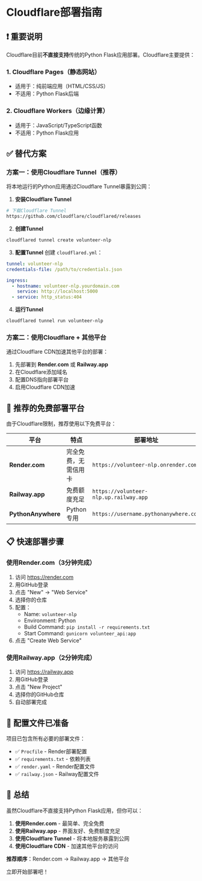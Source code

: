 # Cloudflare部署指南

## ❗ 重要说明

Cloudflare目前**不直接支持**传统的Python Flask应用部署。Cloudflare主要提供：

### 1. Cloudflare Pages（静态网站）
- 适用于：纯前端应用（HTML/CSS/JS）
- 不适用：Python Flask后端

### 2. Cloudflare Workers（边缘计算）
- 适用于：JavaScript/TypeScript函数
- 不适用：Python Flask应用

## ✅ 替代方案

### 方案一：使用Cloudflare Tunnel（推荐）
将本地运行的Python应用通过Cloudflare Tunnel暴露到公网：

1. **安装Cloudflare Tunnel**
```bash
# 下载Cloudflare Tunnel
https://github.com/cloudflare/cloudflared/releases
```

2. **创建Tunnel**
```bash
cloudflared tunnel create volunteer-nlp
```

3. **配置Tunnel**
创建 `cloudflared.yml`：
```yaml
tunnel: volunteer-nlp
credentials-file: /path/to/credentials.json

ingress:
  - hostname: volunteer-nlp.yourdomain.com
    service: http://localhost:5000
  - service: http_status:404
```

4. **运行Tunnel**
```bash
cloudflared tunnel run volunteer-nlp
```

### 方案二：使用Cloudflare + 其他平台
通过Cloudflare CDN加速其他平台的部署：

1. 先部署到 **Render.com** 或 **Railway.app**
2. 在Cloudflare添加域名
3. 配置DNS指向部署平台
4. 启用Cloudflare CDN加速

## 🚀 推荐的免费部署平台

由于Cloudflare限制，推荐使用以下免费平台：

| 平台 | 特点 | 部署地址 |
|------|------|----------|
| **Render.com** | 完全免费，无需信用卡 | `https://volunteer-nlp.onrender.com` |
| **Railway.app** | 免费额度充足 | `https://volunteer-nlp.up.railway.app` |
| **PythonAnywhere** | Python专用 | `https://username.pythonanywhere.com` |

## 📋 快速部署步骤

### 使用Render.com（3分钟完成）
1. 访问 https://render.com
2. 用GitHub登录
3. 点击 "New" → "Web Service"
4. 选择你的仓库
5. 配置：
   - Name: `volunteer-nlp`
   - Environment: Python
   - Build Command: `pip install -r requirements.txt`
   - Start Command: `gunicorn volunteer_api:app`
6. 点击 "Create Web Service"

### 使用Railway.app（2分钟完成）
1. 访问 https://railway.app
2. 用GitHub登录
3. 点击 "New Project"
4. 选择你的GitHub仓库
5. 自动部署完成

## 🔧 配置文件已准备

项目已包含所有必要的部署文件：
- ✅ `Procfile` - Render部署配置
- ✅ `requirements.txt` - 依赖列表
- ✅ `render.yaml` - Render配置文件
- ✅ `railway.json` - Railway配置文件

## 🎯 总结

虽然Cloudflare不直接支持Python Flask应用，但你可以：

1. **使用Render.com** - 最简单、完全免费
2. **使用Railway.app** - 界面友好、免费额度充足
3. **使用Cloudflare Tunnel** - 将本地服务暴露到公网
4. **使用Cloudflare CDN** - 加速其他平台的访问

**推荐顺序**：Render.com → Railway.app → 其他平台

立即开始部署吧！